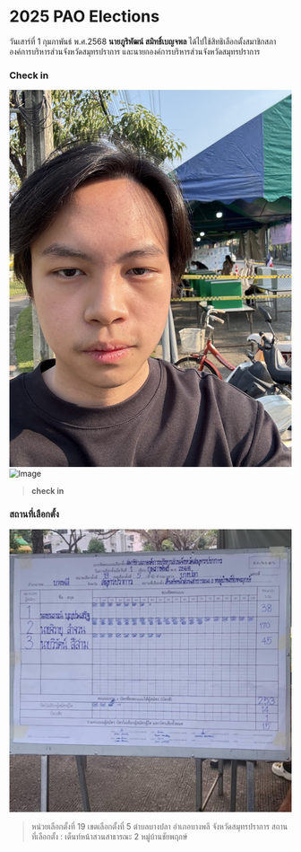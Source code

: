 # 2025 PAO Elections
วันเสาร์ที่ 1 กุมภาพันธ์ พ.ศ.2568 **นายภูริพัฒน์ สมิทธิ์เบญจพล** ได้ไปใช้สิทธิเลือกตั้งสมาชิกสภาองค์การบริหารส่วนจังหวัดสมุทรปราการ และนายกองค์การบริหารส่วนจังหวัดสมุทรปราการ

### Check in
![Image](pic/IMG_4922.jpeg)
![Image](pic/IMG_4924.jpeg)
> **check in**


### สถานที่เลือกตั้ง
![Image](pic/IMG_4927.jpeg)
> หน่วยเลือกตั้งที่ 19 เขตเลือกตั้งที่ 5 ตำบลบางปลา อำเภอบางพลี จังหวัดสมุทรปราการ สถานที่เลือกตั้ง : เต็นท์หน้าสวนสาธารณะ 2 หมู่บ้านชัยพฤกษ์
